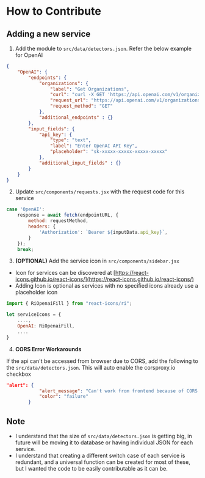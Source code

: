 # How to Contribute

## Adding a new service

1. Add the module to `src/data/detectors.json`. Refer the below example for OpenAI

```json
{
    "OpenAI": {
        "endpoints": {
            "organizations": {
                "label": "Get Organizations",
                "curl": "curl -X GET 'https://api.openai.com/v1/organizations' -H 'Authorization: Bearer sk-xxxx'",
                "request_url": "https://api.openai.com/v1/organizations",
                "request_method": "GET"
            },
            "additional_endpoints" : {}
        },
        "input_fields": {
            "api_key": {
                "type": "text",
                "label": "Enter OpenAI API Key",
                "placeholder": "sk-xxxxx-xxxxx-xxxxx-xxxxx"
            },
            "additional_input_fields" : {}
        }
    }
}
```

2. Update `src/components/requests.jsx` with the request code for this service

```js
case 'OpenAI':
    response = await fetch(endpointURL, {
        method: requestMethod,
        headers: {
            'Authorization': `Bearer ${inputData.api_key}`,
        }
    });
    break;
```

3. **(OPTIONAL)** Add the service icon in `src/components/sidebar.jsx`

- Icon for services can be discovered at [https://react-icons.github.io/react-icons/](https://react-icons.github.io/react-icons/)
- Adding Icon is optional as services with no specified icons already use a placeholder icon

```js
import { RiOpenaiFill } from "react-icons/ri";

let serviceIcons = {
    ....,
    OpenAI: RiOpenaiFill,
    ....
}
```

4. **CORS Error Workarounds**

If the api can't be accessed from browser due to CORS, add the following to the `src/data/detectors.json`. This will auto enable the corsproxy.io checkbox

```json
"alert": {
            "alert_message": "Can't work from frontend because of CORS. Use the curl on your local machine to test it. Or Check the corsproxy.io box to use proxy, at your own risk. We dont control corsproxy.io",
            "color": "failure"
        }
```


## Note
- I understand that the size of `src/data/detectors.json` is getting big, in future will be moving it to database or having individual JSON for each service.
- I understand that creating a different switch case of each service is redundant, and a universal function can be created for most of these, but I wanted the code to be easily contributable as it can be. 

